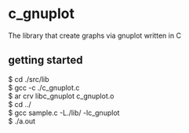 # c_gnuplot
The library that create graphs via gnuplot written in C

## getting started
$ cd ./src/lib  
$ gcc -c ./c_gnuplot.c  
$ ar crv libc_gnuplot c_gnuplot.o  
$ cd ../  
$ gcc sample.c -L./lib/ -lc_gnuplot  
$ ./a.out  
